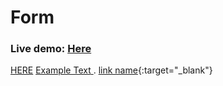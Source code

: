 # Form

### **Live demo:** [Here](http://olcio45.ct8.pl/)
<a href="http://olcio45.ct8.pl/" target="_blank">HERE</a>
<a href="http://olcio45.ct8.pl/" target="_blank" rel="noopener"><span>Example Text</span> </a>.
[link name](http://olcio45.ct8.pl/){:target="_blank"}

